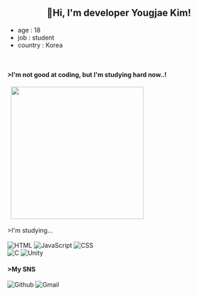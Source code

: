 <body>
    <h2 align="center">👋Hi, I'm developer Yougjae Kim!</h2>
    <ul>
        <li>age : 18</li>
        <li>job : student</li>
        <li>country : Korea</li>
    </ul>
    <br>
    <p>
        <h4> >I'm not good at coding, but I'm studying hard now..!</h4>
        &nbsp;&nbsp;<img src="https://img1.daumcdn.net/thumb/R1280x0.fgif/?fname=http://t1.daumcdn.net/brunch/service/user/7JRW/image/NLdOFBMRyHsBm1l847vneqtWi9s.gif" width="300">
    </p>
    <p>
        >I'm studying...
        <br><br>
        <img src="https://img.shields.io/badge/-HTML5-red?style=for-the-badge&logo=html5&logoColor=ffffff" alt="HTML"> 
        <img src="https://img.shields.io/badge/-JAVASCRIPT-F7DF1E?style=for-the-badge&logo=JAVASCRIPT&logoColor=black" alt="JavaScript"> 
        <img src="https://img.shields.io/badge/-CSS3-blue?style=for-the-badge&logo=CSS3" alt="CSS">
        <br>
        <img src="https://img.shields.io/badge/C-00599C?style=for-the-badge&logo=c&logoColor=white" alt="C">
        <img src="https://img.shields.io/badge/-Unity-black?style=for-the-badge&logo=Unity" alt="Unity">
    </p>
    <P>
        <h4> >My SNS</h4>
        <img src="https://img.shields.io/badge/-bernadette1008-181717?style=social&logo=Github" alt="Github">
        <img src="https://img.shields.io/badge/-kdilkm18kdilkm18@gmail.com-EA4335?style=social&logo=Gmail" alt="Gmail">
    </p>    
</body>
